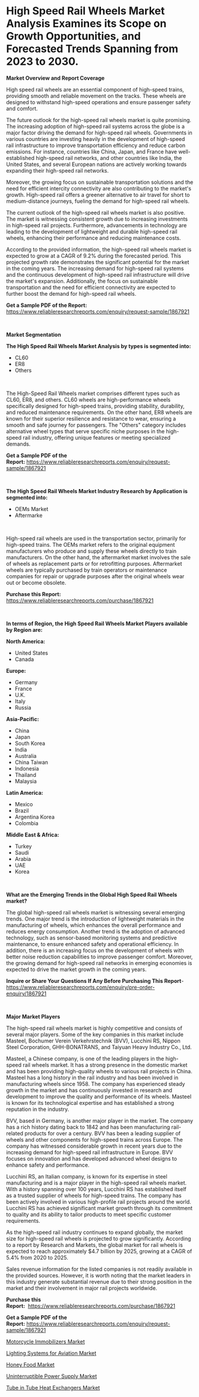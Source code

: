 <p><h1>High Speed Rail Wheels Market Analysis Examines its Scope on Growth Opportunities, and Forecasted Trends Spanning from 2023 to 2030.</h1></p><p><strong>Market Overview and Report Coverage</strong></p>
<p><p>High speed rail wheels are an essential component of high-speed trains, providing smooth and reliable movement on the tracks. These wheels are designed to withstand high-speed operations and ensure passenger safety and comfort.</p><p>The future outlook for the high-speed rail wheels market is quite promising. The increasing adoption of high-speed rail systems across the globe is a major factor driving the demand for high-speed rail wheels. Governments in various countries are investing heavily in the development of high-speed rail infrastructure to improve transportation efficiency and reduce carbon emissions. For instance, countries like China, Japan, and France have well-established high-speed rail networks, and other countries like India, the United States, and several European nations are actively working towards expanding their high-speed rail networks.</p><p>Moreover, the growing focus on sustainable transportation solutions and the need for efficient intercity connectivity are also contributing to the market's growth. High-speed rail offers a greener alternative to air travel for short to medium-distance journeys, fueling the demand for high-speed rail wheels.</p><p>The current outlook of the high-speed rail wheels market is also positive. The market is witnessing consistent growth due to increasing investments in high-speed rail projects. Furthermore, advancements in technology are leading to the development of lightweight and durable high-speed rail wheels, enhancing their performance and reducing maintenance costs.</p><p>According to the provided information, the high-speed rail wheels market is expected to grow at a CAGR of 9.2% during the forecasted period. This projected growth rate demonstrates the significant potential for the market in the coming years. The increasing demand for high-speed rail systems and the continuous development of high-speed rail infrastructure will drive the market's expansion. Additionally, the focus on sustainable transportation and the need for efficient connectivity are expected to further boost the demand for high-speed rail wheels.</p></p>
<p><strong>Get a Sample PDF of the Report:</strong> <a href="https://www.reliableresearchreports.com/enquiry/request-sample/1867921">https://www.reliableresearchreports.com/enquiry/request-sample/1867921</a></p>
<p>&nbsp;</p>
<p><strong>Market Segmentation</strong></p>
<p><strong>The High Speed Rail Wheels Market Analysis by types is segmented into:</strong></p>
<p><ul><li>CL60</li><li>ER8</li><li>Others</li></ul></p>
<p>&nbsp;</p>
<p><p>The High-Speed Rail Wheels market comprises different types such as CL60, ER8, and others. CL60 wheels are high-performance wheels specifically designed for high-speed trains, providing stability, durability, and reduced maintenance requirements. On the other hand, ER8 wheels are known for their superior resilience and resistance to wear, ensuring a smooth and safe journey for passengers. The "Others" category includes alternative wheel types that serve specific niche purposes in the high-speed rail industry, offering unique features or meeting specialized demands.</p></p>
<p><strong>Get a Sample PDF of the Report:</strong>&nbsp;<a href="https://www.reliableresearchreports.com/enquiry/request-sample/1867921">https://www.reliableresearchreports.com/enquiry/request-sample/1867921</a></p>
<p>&nbsp;</p>
<p><strong>The High Speed Rail Wheels Market Industry Research by Application is segmented into:</strong></p>
<p><ul><li>OEMs Market</li><li>Aftermarke</li></ul></p>
<p>&nbsp;</p>
<p><p>High-speed rail wheels are used in the transportation sector, primarily for high-speed trains. The OEMs market refers to the original equipment manufacturers who produce and supply these wheels directly to train manufacturers. On the other hand, the aftermarket market involves the sale of wheels as replacement parts or for retrofitting purposes. Aftermarket wheels are typically purchased by train operators or maintenance companies for repair or upgrade purposes after the original wheels wear out or become obsolete.</p></p>
<p><strong>Purchase this Report:</strong>&nbsp; <a href="https://www.reliableresearchreports.com/purchase/1867921">https://www.reliableresearchreports.com/purchase/1867921</a></p>
<p>&nbsp;</p>
<p><strong>In terms of Region, the High Speed Rail Wheels Market Players available by Region are:</strong></p>
<p>
    <p> <strong> North America: </strong>
        <ul>
            <li>United States</li>
            <li>Canada</li>
        </ul>
        </p> 
    <p> <strong> Europe: </strong>
        <ul>
            <li>Germany</li>
            <li>France</li>
            <li>U.K.</li>
            <li>Italy</li>
            <li>Russia</li>
        </ul>
        </p> 
    <p> <strong> Asia-Pacific: </strong>
        <ul>
            <li>China</li>
            <li>Japan</li>
            <li>South Korea</li>
            <li>India</li>
            <li>Australia</li>
            <li>China Taiwan</li>
            <li>Indonesia</li>
            <li>Thailand</li>
            <li>Malaysia</li>
        </ul>
        </p> 
    <p> <strong> Latin America: </strong>
        <ul>
            <li>Mexico</li>
            <li>Brazil</li>
            <li>Argentina Korea</li>
            <li>Colombia</li>
        </ul>
        </p> 
    <p> <strong> Middle East & Africa: </strong>
        <ul>
            <li>Turkey</li>
            <li>Saudi</li>
            <li>Arabia</li>
            <li>UAE</li>
            <li>Korea</li>
        </ul>
    </p>
    </p>
<p>&nbsp;</p>
<p><strong>What are the Emerging Trends in the Global High Speed Rail Wheels market?</strong></p>
<p><p>The global high-speed rail wheels market is witnessing several emerging trends. One major trend is the introduction of lightweight materials in the manufacturing of wheels, which enhances the overall performance and reduces energy consumption. Another trend is the adoption of advanced technology, such as sensor-based monitoring systems and predictive maintenance, to ensure enhanced safety and operational efficiency. In addition, there is an increasing focus on the development of wheels with better noise reduction capabilities to improve passenger comfort. Moreover, the growing demand for high-speed rail networks in emerging economies is expected to drive the market growth in the coming years.</p></p>
<p><strong>Inquire or Share Your Questions If Any Before Purchasing This Report</strong>- <a href="https://www.reliableresearchreports.com/enquiry/pre-order-enquiry/1867921">https://www.reliableresearchreports.com/enquiry/pre-order-enquiry/1867921</a></p>
<p>&nbsp;</p>
<p><strong>Major Market Players</strong></p>
<p><p>The high-speed rail wheels market is highly competitive and consists of several major players. Some of the key companies in this market include Masteel, Bochumer Verein Verkehrstechnik (BVV), Lucchini RS, Nippon Steel Corporation, GHH-BONATRANS, and Taiyuan Heavy Industry Co., Ltd.</p><p>Masteel, a Chinese company, is one of the leading players in the high-speed rail wheels market. It has a strong presence in the domestic market and has been providing high-quality wheels to various rail projects in China. Masteel has a long history in the rail industry and has been involved in manufacturing wheels since 1958. The company has experienced steady growth in the market and has continuously invested in research and development to improve the quality and performance of its wheels. Masteel is known for its technological expertise and has established a strong reputation in the industry.</p><p>BVV, based in Germany, is another major player in the market. The company has a rich history dating back to 1842 and has been manufacturing rail-related products for over a century. BVV has been a leading supplier of wheels and other components for high-speed trains across Europe. The company has witnessed considerable growth in recent years due to the increasing demand for high-speed rail infrastructure in Europe. BVV focuses on innovation and has developed advanced wheel designs to enhance safety and performance.</p><p>Lucchini RS, an Italian company, is known for its expertise in steel manufacturing and is a major player in the high-speed rail wheels market. With a history spanning over 100 years, Lucchini RS has established itself as a trusted supplier of wheels for high-speed trains. The company has been actively involved in various high-profile rail projects around the world. Lucchini RS has achieved significant market growth through its commitment to quality and its ability to tailor products to meet specific customer requirements.</p><p>As the high-speed rail industry continues to expand globally, the market size for high-speed rail wheels is projected to grow significantly. According to a report by Research and Markets, the global market for rail wheels is expected to reach approximately $4.7 billion by 2025, growing at a CAGR of 5.4% from 2020 to 2025.</p><p>Sales revenue information for the listed companies is not readily available in the provided sources. However, it is worth noting that the market leaders in this industry generate substantial revenue due to their strong position in the market and their involvement in major rail projects worldwide.</p></p>
<p><strong>Purchase this Report:</strong>&nbsp;&nbsp;<a href="https://www.reliableresearchreports.com/purchase/1867921">https://www.reliableresearchreports.com/purchase/1867921</a></p>
<p></p>
<p><strong>Get a Sample PDF of the Report:</strong>&nbsp;<a href="https://www.reliableresearchreports.com/enquiry/request-sample/1867921">https://www.reliableresearchreports.com/enquiry/request-sample/1867921</a></p>
<p><p><a href="https://github.com/deliacustodio40/Market-Research-Report-List-1/blob/main/motorcycle-immobilizers-market.md">Motorcycle Immobilizers Market</a></p><p><a href="https://github.com/maliyahmorrow6654/Market-Research-Report-List-1/blob/main/lighting-systems-for-aviation-market.md">Lighting Systems for Aviation Market</a></p><p><a href="https://medium.com/@dougschmidt645/honey-food-market-size-reveals-the-best-marketing-channels-in-global-industry-e2a09701af0f">Honey Food Market</a></p><p><a href="https://medium.com/@ulicesdoyle2023/uninterruptible-power-supply-market-trends-forecast-and-competitive-analysis-to-2030-3cbc9c81fd61">Uninterruptible Power Supply Market</a></p><p><a href="https://www.linkedin.com/pulse/tube-heat-exchangers-market-size-growth-forecast-from-2023-g0zdf/">Tube in Tube Heat Exchangers Market</a></p></p>